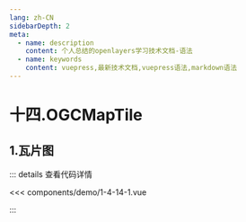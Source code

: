 ```yaml
---
lang: zh-CN
sidebarDepth: 2
meta:
  - name: description
    content: 个人总结的openlayers学习技术文档-语法
  - name: keywords
    content: vuepress,最新技术文档,vuepress语法,markdown语法
---
```


# 十四.OGCMapTile

## 1.瓦片图


  <Container url="http://localhost:8090/resume/demo/?type=openlayers&name=1-4-14-1.vue" />

::: details 查看代码详情

<<< components/demo/1-4-14-1.vue

:::
